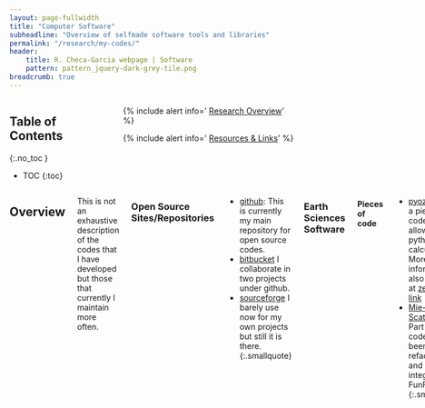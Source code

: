 ```yaml
---
layout: page-fullwidth
title: "Computer Software"
subheadline: "Overview of selfmade software tools and libraries"
permalink: "/research/my-codes/"
header:
    title: R. Checa-Garcia webpage | Software 
    pattern: pattern_jquery-dark-grey-tile.png
breadcrumb: true
---
```

<div class="row">
<div class="medium-4 medium-push-8 columns" markdown="1">


<div class="panel radius" markdown="1">

## Table of Contents
{:.no_toc }
*  TOC
{:toc}
</div>
<div class="panel radius" markdown="1">

  {% include alert info=' <a href="/research/overview/">Research Overview</a>' %}

  {% include alert info=' <a href="/research/resources/">Resources & Links</a>' %}
  
</div>
</div><!-- /.medium-4.columns -->

<div class="medium-8 medium-pull-4 columns" markdown="1">

## Overview

This is not an exhaustive description of the codes that I have developed but those that currently I maintain more often. 

### Open Source Sites/Repositories


- [github](https:/github.com/RCHG/): This is currently my main repository for open source codes.
- [bitbucket](https://bitbucket.org/rchecagarcia/) I collaborate in two projects under github.
- [sourceforge](https://sourceforge.net/u/rchecagarcia/profile) I barely use now for my own projects but still it is there.
{:.smallquote}

### Earth Sciences Software

#### Pieces of code

- [pyozone](https://github.com/RCHG/pyozone): It is a piece of code that allows some python calculations. More information is also avaiable at [zenodo-link](https://zenodo.org/record/1118950)
- [Mie-Scattering](https://rchg.github.io//science-blog/Mie-Scattering/) Part of this code has been refactored and integrated in FunFAN
{:.smallquote}
#### FunFAN

The main idea of [FunFAN](https://github.com/RCHG/FunFAN) project is to have a set of modules and functions used for aerosols studies that can be easely incorporated in different kind of projects.The [documentation](https://funfan.readthedocs.io/en/latest/) is online in readthedocs. It is registered in [Zenodo](https://zenodo.org/record/3672001) so you can cite it as [![DOI](https://zenodo.org/badge/DOI/10.5281/zenodo.3672001.svg)](https://doi.org/10.5281/zenodo.3672001).
- Language: Python
- Info: Several functions has been used in mineral dust aerosol studies.
{:.smallquote}

#### pyIPSLtools

[pyIPSLtools](https://github.com/RCHG/pyIPSLtool is a python software to prepate specific climate diagnostics for IPSL model. It also perform additional opertations to test the CF-compilant of the diagnostics (netcdf files) and typical test to ascertain the main properties of the climate simulations. It is registered in [Zenodo](https://zenodo.org/record/41347471) so you can cite it: [![DOI](https://zenodo.org/badge/DOI/10.5281/zenodo.4134747.svg)](https://doi.org/10.5281/zenodo.4134747).
This tool has been used to provide diagnostics of IPSL climate model for the projects CRESCENDO, AEROCOM and specific collaborations with Jasper Kok. It is open and modular, in principle with few work it could be adapted to other models.
- Languages: Python, cdo and nco
{:.smallquote}

#### SOCRATES-RF

[SOCRATES-RF](http://www.met.reading.ac.uk/~vr912734/SOCRATESRF/index.html) is a software suite based on SOCRATES but designed to have a different user interface and focused on the estimation of radiative forcing by offline methodologies. Currently it is able to estimate the radiative forcing by fixed dynamical heating method by adjusting the temperatures on the stratosphere.
This software has been used for publications regarding the radiative forcing of Ozone in the troposphere and the stratosphere.
- Languages: Fortran (main tool), Python (post-processing and prepare inputs)
{:.smallquote}

### Statistical Physics

#### MaxEnt

It is a code programmed to estimate a probability density function according to a set of constrains that the pdf should fulfill, typically in the form of pdf-moments.
{:.smallquote}


<small markdown="1">[Up to table of contents](#toc)</small>
{: .text-right }



</div><!-- /.medium-8.columns -->
</div><!-- /.row -->


